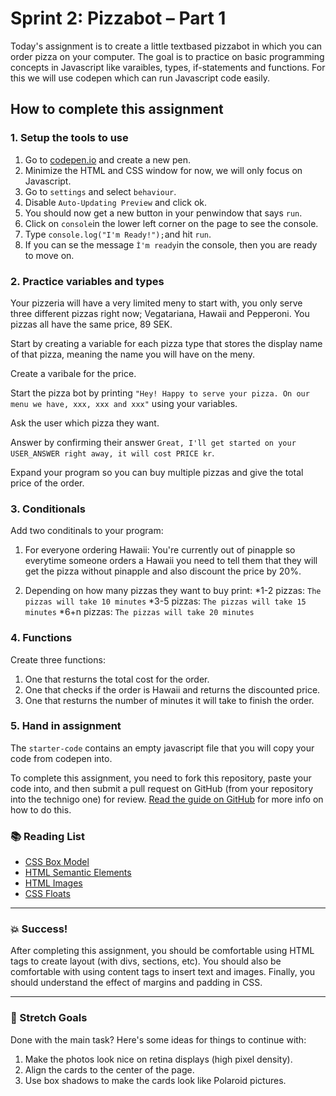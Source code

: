 # Sprint 2: Pizzabot – Part 1

Today's assignment is to create a little textbased pizzabot in which you can order pizza on your computer. The goal is to practice on basic programming concepts in Javascript like varaibles, types, if-statements and functions. For this we will use codepen which can run Javascript code easily. 

## How to complete this assignment

### 1. Setup the tools to use

1. Go to [codepen.io](https://codepen.io/) and create a new pen. 
1. Minimize the HTML and CSS window for now, we will only focus on Javascript. 
1. Go to `settings` and select `behaviour`. 
1. Disable `Auto-Updating Preview` and click ok. 
1. You should now get a new button in your penwindow that says `run`. 
1. Click on `console`in the lower left corner on the page to see the console. 
1. Type `console.log("I'm Ready!");`and hit `run`. 
1. If you can se the message `Ì'm ready`in the console, then you are ready to move on. 

### 2. Practice variables and types

Your pizzeria will have a very limited meny to start with, you only serve three different pizzas right now; Vegatariana, Hawaii and Pepperoni. You pizzas all have the same price, 89 SEK.  

Start by creating a variable for each pizza type that stores the display name of that pizza, meaning the name you will have on the meny. 

Create a varibale for the price. 

Start the pizza bot by printing `"Hey! Happy to serve your pizza. On our menu we have, xxx, xxx and xxx"` using your variables.  

Ask the user which pizza they want. 

Answer by confirming their answer `Great, I'll get started on your USER_ANSWER right away, it will cost PRICE kr`. 

Expand your program so you can buy multiple pizzas and give the total price of the order.  

### 3. Conditionals 

Add two conditinals to your program: 

1. For everyone ordering Hawaii: You're currently out of pinapple so everytime someone orders a Hawaii you need to tell them that they will get the pizza without pinapple and also discount the price by 20%. 

1. Depending on how many pizzas they want to buy print:
*1-2 pizzas: `The pizzas will take 10 minutes`
*3-5 pizzas: `The pizzas will take 15 minutes`
*6+n pizzas: `The pizzas will take 20 minutes`

### 4. Functions

Create three functions: 
1. One that resturns the total cost for the order. 
1. One that checks if the order is Hawaii and returns the discounted price. 
1. One that resturns the number of minutes it will take to finish the order. 

### 5. Hand in assignment
The `starter-code` contains an empty javascript file that you will copy your code from codepen into. 

To complete this assignment, you need to fork this repository, paste your code into, and then submit a pull request on GitHub (from your repository into the technigo one) for review. [Read the guide on GitHub](https://guides.github.com/activities/forking/) for more info on how to do this.

### :books: Reading List

* [CSS Box Model](https://www.w3schools.com/css/css_boxmodel.asp)
* [HTML Semantic Elements](https://www.w3schools.com/html/html5_semantic_elements.asp)
* [HTML Images](https://www.w3schools.com/html/html_images.asp)
* [CSS Floats](https://www.w3schools.com/css/css_float.asp)

---

### :boom: Success!

After completing this assignment, you should be comfortable using HTML tags to create layout (with divs, sections, etc). You should also be comfortable with using content tags to insert text and images. Finally, you should understand the effect of margins and padding in CSS.

---

### :runner: Stretch Goals

Done with the main task? Here's some ideas for things to continue with:

1. Make the photos look nice on retina displays (high pixel density).
1. Align the cards to the center of the page.
1. Use box shadows to make the cards look like Polaroid pictures.
